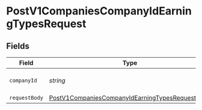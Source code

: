 # PostV1CompaniesCompanyIdEarningTypesRequest


## Fields

| Field                                                                                                                         | Type                                                                                                                          | Required                                                                                                                      | Description                                                                                                                   |
| ----------------------------------------------------------------------------------------------------------------------------- | ----------------------------------------------------------------------------------------------------------------------------- | ----------------------------------------------------------------------------------------------------------------------------- | ----------------------------------------------------------------------------------------------------------------------------- |
| `companyId`                                                                                                                   | *string*                                                                                                                      | :heavy_check_mark:                                                                                                            | The UUID of the company                                                                                                       |
| `requestBody`                                                                                                                 | [PostV1CompaniesCompanyIdEarningTypesRequestBody](../../models/operations/postv1companiescompanyidearningtypesrequestbody.md) | :heavy_minus_sign:                                                                                                            | N/A                                                                                                                           |